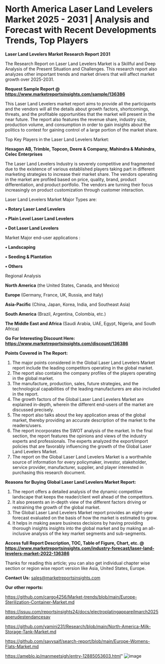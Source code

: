 # North America Laser Land Levelers Market 2025 - 2031 | Analysis and Forecast with Recent Developments Trends, Top Players

<strong>Laser Land Levelers Market Research Report 2031</strong>

The Research Report on Laser Land Levelers Market is a Skillful and Deep Analysis of the Present Situation and Challenges. This research report also analyzes other important trends and market drivers that will affect market growth over 2025-2031.

<strong>Request Sample Report @ <a href=https://www.marketreportsinsights.com/sample/136386>https://www.marketreportsinsights.com/sample/136386</a></strong>

This Laser Land Levelers market report aims to provide all the participants and the vendors will all the details about growth factors, shortcomings, threats, and the profitable opportunities that the market will present in the near future. The report also features the revenue share, industry size, production volume, and consumption in order to gain insights about the politics to contest for gaining control of a large portion of the market share.

Top Key Players in the Laser Land Levelers Market:

<strong>Hexagon AB, Trimble, Topcon, Deere & Company, Mahindra & Mahindra, Celec Enterprises</strong>

The Laser Land Levelers Industry is severely competitive and fragmented due to the existence of various established players taking part in different marketing strategies to increase their market share. The vendors operating in the market are profiled based on price, quality, brand, product differentiation, and product portfolio. The vendors are turning their focus increasingly on product customization through customer interaction.

Laser Land Levelers Market Major Types are:

<strong>• Rotary Laser Land Levelers

• Plain Level Laser Land Levelers

• Dot Laser Land Levelers</strong>

Market Major end-user applications :

<strong>• Landscaping

• Seeding & Plantation

• Others</strong>

Regional Analysis

</u><strong><b>North America</b></strong> (the United States, Canada, and Mexico)

<strong><b>Europe </b></strong>(Germany, France, UK, Russia, and Italy)

<strong><b>Asia-Pacific</b></strong> (China, Japan, Korea, India, and Southeast Asia)

<strong><b>South America</b></strong> (Brazil, Argentina, Colombia, etc.)

<strong><b>The Middle East and Africa</b></strong> (Saudi Arabia, UAE, Egypt, Nigeria, and South Africa)

<strong>Go For Interesting Discount Here: <a href=https://www.marketreportsinsights.com/discount/136386>https://www.marketreportsinsights.com/discount/136386</a></strong>

<strong>Points Covered in The Report:</strong>
<ol>
  <li>The major points considered in the Global Laser Land Levelers Market report include the leading competitors operating in the global market.</li>
  <li>The report also contains the company profiles of the players operating in the global market.</li>
  <li>The manufacture, production, sales, future strategies, and the technological capabilities of the leading manufacturers are also included in the report.</li>
  <li>The growth factors of the Global Laser Land Levelers Market are explained in-depth, wherein the different end-users of the market are discussed precisely.</li>
  <li>The report also talks about the key application areas of the global market, thereby providing an accurate description of the market to the readers/users.</li>
  <li>The report incorporates the SWOT analysis of the market. In the final section, the report features the opinions and views of the industry experts and professionals. The experts analyzed the export/import policies that are favorably influencing the growth of the Global Laser Land Levelers Market.</li>
  <li>The report on the Global Laser Land Levelers Market is a worthwhile source of information for every policymaker, investor, stakeholder, service provider, manufacturer, supplier, and player interested in purchasing this research document.</li>
</ol>
<strong>Reasons for Buying Global Laser Land Levelers Market Report:</strong>

<ol>
  <li>The report offers a detailed analysis of the dynamic competitive landscape that keeps the reader/client well ahead of the competitors.</li>
  <li>It also presents an in-depth view of the different factors driving or restraining the growth of the global market.</li>
  <li>The Global Laser Land Levelers Market report provides an eight-year forecast evaluated on the basis of how the market is estimated to grow.</li>
  <li>It helps in making aware business decisions by having providing thorough insights insights into the global market and by making an all-inclusive analysis of the key market segments and sub-segments.</li>
</ol>
<strong>Access full Report Description, TOC, Table of Figure, Chart, etc. @ <a href=https://www.marketreportsinsights.com/industry-forecast/laser-land-levelers-market-2022-136386>https://www.marketreportsinsights.com/industry-forecast/laser-land-levelers-market-2022-136386</a></strong>


Thanks for reading this article; you can also get individual chapter wise section or region wise report version like Asia, United States, Europe.

<strong>Contact Us:</strong>
sales@marketreportsinsights.com

<strong>Our other reports:</strong>

<a href=https://github.com/cargo4256/Market-trends/blob/main/Europe-Sterilization-Container-Market.md>https://github.com/cargo4256/Market-trends/blob/main/Europe-Sterilization-Container-Market.md</a>

<a href=https://issuu.com/reportsinsights24/docs/electroplatingappareilmarch2025aperudestendancesav>https://issuu.com/reportsinsights24/docs/electroplatingappareilmarch2025aperudestendancesav</a>

<a href=https://github.com/yamini231/Research/blob/main/North-America-Milk-Storage-Tank-Market.md>https://github.com/yamini231/Research/blob/main/North-America-Milk-Storage-Tank-Market.md</a>

<a href=https://github.com/sayysaif/search-report/blob/main/Europe-Womens-Flats-Market.md>https://github.com/sayysaif/search-report/blob/main/Europe-Womens-Flats-Market.md</a>

<a href=https://ameblo.jp/manmeetsigh/entry-12885053603.html>https://ameblo.jp/manmeetsigh/entry-12885053603.html</a>"
![image](https://github.com/user-attachments/assets/393b16a0-2295-4238-9a83-18b74e559c71)
